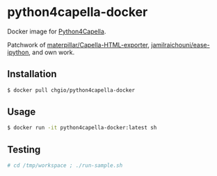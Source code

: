 # python4capella-docker

Docker image for [Python4Capella](https://github.com/ylussaud/python4capella).

Patchwork of [materpillar/Capella-HTML-exporter](https://github.com/materpillar/Capella-HTML-exporter), [jamilraichouni/ease-ipython](https://github.com/jamilraichouni/ease-ipython), and own work.

## Installation

```sh
$ docker pull chgio/python4capella-docker
```

## Usage

```sh
$ docker run -it python4capella-docker:latest sh
```

## Testing

```sh
# cd /tmp/workspace ; ./run-sample.sh
```
